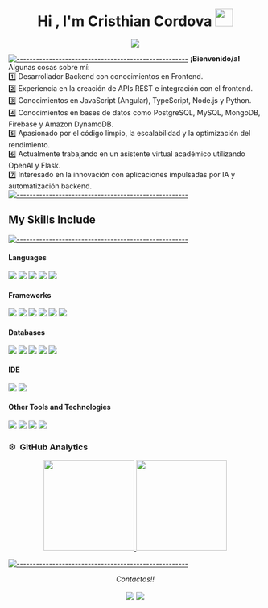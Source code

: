 <h1 align="center"><b>Hi , I'm Cristhian Cordova </b><img src="https://media.giphy.com/media/hvRJCLFzcasrR4ia7z/giphy.gif" width="35"></h1>

<p align="center">
  <a href="https://github.com/DenverCoder1/readme-typing-svg"><img src="https://readme-typing-svg.herokuapp.com?font=Time+New+Roman&color=cyan&size=25&center=true&vCenter=true&width=600&height=100&lines=Hola,+soy+Cristhian+Córdova!;Desarrollador+Backend+Junior,;Conocimientos+en+Frontend,;Apasionado+por+la+Seguridad+Informática,;Amante+de+las+Bases+de+Datos,;Siempre+aprendiendo+nuevas+tecnologías."></a>
</p>


[![-----------------------------------------------------](
https://raw.githubusercontent.com/andreasbm/readme/master/assets/lines/aqua.png)](https://github.com/BaseMax?tab=repositories)
<b>¡Bienvenido/a! </b><br/>
Algunas cosas sobre mí:<br/> 
:one: Desarrollador Backend con conocimientos en Frontend.<br/>
:two: Experiencia en la creación de APIs REST e integración con el frontend.<br/>
:three: Conocimientos en JavaScript (Angular), TypeScript, Node.js y Python.<br/> 
:four: Conocimientos en bases de datos como PostgreSQL, MySQL, MongoDB, Firebase y Amazon DynamoDB.<br/>
:five: Apasionado por el código limpio, la escalabilidad y la optimización del rendimiento.</a><br/> 
:six: Actualmente trabajando en un asistente virtual académico utilizando OpenAI y Flask.<br/>
:seven: Interesado en la innovación con aplicaciones impulsadas por IA y automatización backend.<br/>
[![-----------------------------------------------------](
https://raw.githubusercontent.com/andreasbm/readme/master/assets/lines/aqua.png)](https://github.com/BaseMax?tab=repositories)

## My Skills Include
[![-----------------------------------------------------](
https://raw.githubusercontent.com/andreasbm/readme/master/assets/lines/aqua.png)](https://github.com/BaseMax?tab=repositories)
<h4> Languages </h4>  
<span> 
  <img src="https://img.shields.io/badge/html5-%23E34F26.svg?style=for-the-badge&logo=html5&logoColor=white">  
  <img src="https://img.shields.io/badge/css3-%231572B6.svg?style=for-the-badge&logo=css3&logoColor=white"> 
  <img src="https://img.shields.io/badge/javascript-%23323330.svg?style=for-the-badge&logo=javascript&logoColor=%23F7DF1E">  
  <img src="https://img.shields.io/badge/TypeScript-3178C6?style=for-the-badge&logo=typescript&logoColor=white">  
  <img src="https://img.shields.io/badge/Python-3776AB?style=for-the-badge&logo=python&logoColor=white">  
</span>  

<h4> Frameworks </h4>  
<span>  
  <img src="https://img.shields.io/badge/Node.js-339933?style=for-the-badge&logo=node.js&logoColor=white">  
  <img src="https://img.shields.io/badge/Express.js-000000?style=for-the-badge&logo=express&logoColor=white">  
  <img src="https://img.shields.io/badge/Angular-DD0031?style=for-the-badge&logo=angular&logoColor=white">  
  <img src="https://img.shields.io/badge/NODEMON-%23323330.svg?style=for-the-badge&logo=nodemon&logoColor=%BBDEAD">  
  <img src="https://img.shields.io/badge/bootstrap-%238511FA.svg?style=for-the-badge&logo=bootstrap&logoColor=white">
  <img src="https://img.shields.io/badge/tailwindcss-%2338B2AC.svg?style=for-the-badge&logo=tailwind-css&logoColor=white">  
  <img src="">  


</span>
<h4> Databases </h4>
<span>
  <img src="https://img.shields.io/badge/postgres-%23316192.svg?style=for-the-badge&logo=postgresql&logoColor=white">
  <img src="https://img.shields.io/badge/MongoDB-%234ea94b.svg?style=for-the-badge&logo=mongodb&logoColor=white">
  <img src="https://img.shields.io/badge/firebase-a08021?style=for-the-badge&logo=firebase&logoColor=ffcd34">
  <img src="https://img.shields.io/badge/mysql-4479A1.svg?style=for-the-badge&logo=mysql&logoColor=white">
  <img src="https://img.shields.io/badge/Amazon%20DynamoDB-4053D6?style=for-the-badge&logo=Amazon%20DynamoDB&logoColor=white">
</span>
<h4> IDE </h4>  
<span>  
  <img src="https://img.shields.io/badge/Visual_Studio_Code-0078D4?style=for-the-badge&logo=visual%20studio%20code&logoColor=white">  
  <img src="https://img.shields.io/badge/IntelliJ_IDEA-000000?style=for-the-badge&logo=intellij-idea&logoColor=white">  
</span>  

<h4> Other Tools and Technologies </h4>  
<span>  
  <img src="https://img.shields.io/badge/Git-F05032?style=for-the-badge&logo=git&logoColor=white">  
  <img src="https://img.shields.io/badge/Docker-2496ED?style=for-the-badge&logo=docker&logoColor=white">  
  <img src="https://img.shields.io/badge/Postman-FF6C37?style=for-the-badge&logo=postman&logoColor=white">  
  <img src="https://img.shields.io/badge/Swagger-85EA2D?style=for-the-badge&logo=swagger&logoColor=black">  
</span>



### ⚙️ &nbsp;GitHub Analytics

<p align="center">
<a href="https://github.com/Cristhian-18">
  <img height="180em" src="https://github-readme-stats-eight-theta.vercel.app/api?username=cristhiancordova&show_icons=true&theme=algolia&include_all_commits=true&count_private=true"/>
  <img height="180em" src="https://github-readme-stats-eight-theta.vercel.app/api/top-langs/?username=cristhiancordova&layout=compact&langs_count=8&theme=algolia"/>
</a>
</p>

[![-----------------------------------------------------](
https://raw.githubusercontent.com/andreasbm/readme/master/assets/lines/aqua.png)](https://github.com/BaseMax?tab=repositories)
<p align="center">
   <i>Contactos!!</i>
   <br>
<br>	
<a target="_blank" href="https://www.linkedin.com/in/cristhian-cordova-2a476a269/"><img src="https://img.shields.io/badge/-LinkedIn-0077B5?style=for-the-badge&logo=Linkedin&logoColor=white"></img></a>
<a target="_blank" href="mailto:cordovcristhian95@gmail.com">
  <img src="https://img.shields.io/badge/-Gmail-D14836?style=for-the-badge&logo=Gmail&logoColor=white"></img>
</a>
<br>
</p>
